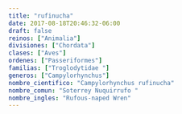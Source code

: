 ```yaml
---
title: "rufinucha"
date: 2017-08-18T20:46:32-06:00
draft: false
reinos: ["Animalia"]
divisiones: ["Chordata"]
clases: ["Aves"]
ordenes: ["Passeriformes"]
familias: ["Troglodytidae "]
generos: ["Campylorhynchus"]
nombre_cientifico: "Campylorhynchus rufinucha"
nombre_comun: "Soterrey Nuquirrufo "
nombre_ingles: "Rufous-naped Wren"
---
```

